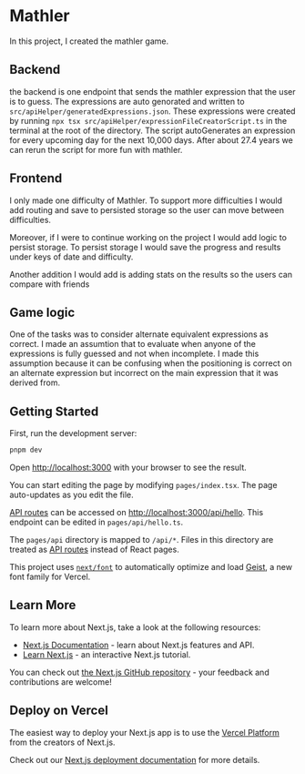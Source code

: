 # Mathler

In this project, I created the mathler game.

## Backend

the backend is one endpoint that sends the mathler expression that the user is to guess. The expressions are auto genorated and written to `src/apiHelper/generatedExpressions.json`. These expressions were created by running `npx tsx src/apiHelper/expressionFileCreatorScript.ts` in the terminal at the root of the directory. The script autoGenerates an expression for every upcoming day for the next 10,000 days. After about 27.4 years we can rerun the script for more fun with mathler.

## Frontend

I only made one difficulty of Mathler. To support more difficulties I would add routing and save to persisted storage so the user can move between difficulties.

Moreover, if I were to continue working on the project I would add logic to persist storage. To persist storage I would save the progress and results under keys of date and difficulty.

Another addition I would add is adding stats on the results so the users can compare with friends

## Game logic

One of the tasks was to consider alternate equivalent expressions as correct. I made an assumtion that to evaluate when anyone of the expressions is fully guessed and not when incomplete. I made this assumption because it can be confusing when the positioning is correct on an alternate expression but incorrect on the main expression that it was derived from.

## Getting Started

First, run the development server:

```bash
pnpm dev
```

Open [http://localhost:3000](http://localhost:3000) with your browser to see the result.

You can start editing the page by modifying `pages/index.tsx`. The page auto-updates as you edit the file.

[API routes](https://nextjs.org/docs/pages/building-your-application/routing/api-routes) can be accessed on [http://localhost:3000/api/hello](http://localhost:3000/api/hello). This endpoint can be edited in `pages/api/hello.ts`.

The `pages/api` directory is mapped to `/api/*`. Files in this directory are treated as [API routes](https://nextjs.org/docs/pages/building-your-application/routing/api-routes) instead of React pages.

This project uses [`next/font`](https://nextjs.org/docs/pages/building-your-application/optimizing/fonts) to automatically optimize and load [Geist](https://vercel.com/font), a new font family for Vercel.

## Learn More

To learn more about Next.js, take a look at the following resources:

- [Next.js Documentation](https://nextjs.org/docs) - learn about Next.js features and API.
- [Learn Next.js](https://nextjs.org/learn-pages-router) - an interactive Next.js tutorial.

You can check out [the Next.js GitHub repository](https://github.com/vercel/next.js) - your feedback and contributions are welcome!

## Deploy on Vercel

The easiest way to deploy your Next.js app is to use the [Vercel Platform](https://vercel.com/new?utm_medium=default-template&filter=next.js&utm_source=create-next-app&utm_campaign=create-next-app-readme) from the creators of Next.js.

Check out our [Next.js deployment documentation](https://nextjs.org/docs/pages/building-your-application/deploying) for more details.

